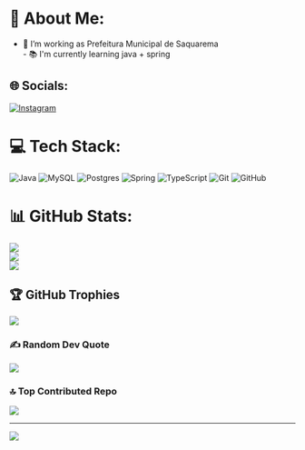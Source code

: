 # 💫 About Me:
- 🔭 I’m working as Prefeitura Municipal de Saquarema<br>- 📚 I'm currently learning java + spring


## 🌐 Socials:
[![Instagram](https://img.shields.io/badge/Instagram-%23E4405F.svg?logo=Instagram&logoColor=white)](https://instagram.com/viniciusvalle.dev) 

# 💻 Tech Stack:
![Java](https://img.shields.io/badge/java-%23ED8B00.svg?style=for-the-badge&logo=openjdk&logoColor=white) ![MySQL](https://img.shields.io/badge/mysql-4479A1.svg?style=for-the-badge&logo=mysql&logoColor=white) ![Postgres](https://img.shields.io/badge/postgres-%23316192.svg?style=for-the-badge&logo=postgresql&logoColor=white) ![Spring](https://img.shields.io/badge/spring-%236DB33F.svg?style=for-the-badge&logo=spring&logoColor=white) ![TypeScript](https://img.shields.io/badge/typescript-%23007ACC.svg?style=for-the-badge&logo=typescript&logoColor=white) ![Git](https://img.shields.io/badge/git-%23F05033.svg?style=for-the-badge&logo=git&logoColor=white) ![GitHub](https://img.shields.io/badge/github-%23121011.svg?style=for-the-badge&logo=github&logoColor=white)
# 📊 GitHub Stats:
![](https://github-readme-stats.vercel.app/api?username=viniciusvalledev&theme=dark&hide_border=false&include_all_commits=false&count_private=false)<br/>
![](https://nirzak-streak-stats.vercel.app/?user=viniciusvalledev&theme=dark&hide_border=false)<br/>
![](https://github-readme-stats.vercel.app/api/top-langs/?username=viniciusvalledev&theme=dark&hide_border=false&include_all_commits=false&count_private=false&layout=compact)

## 🏆 GitHub Trophies
![](https://github-profile-trophy.vercel.app/?username=viniciusvalledev&theme=radical&no-frame=false&no-bg=true&margin-w=4)

### ✍️ Random Dev Quote
![](https://quotes-github-readme.vercel.app/api?type=horizontal&theme=radical)

### 🔝 Top Contributed Repo
![](https://github-contributor-stats.vercel.app/api?username=viniciusvalledev&limit=5&theme=dark&combine_all_yearly_contributions=true)

---
[![](https://visitcount.itsvg.in/api?id=viniciusvalledev&icon=0&color=0)](https://visitcount.itsvg.in)

<!-- Proudly created with GPRM ( https://gprm.itsvg.in ) -->
